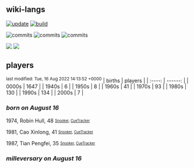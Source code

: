 ## wiki-langs
[![update](https://github.com/dreamerminsk/wiki-langs/actions/workflows/update-tables.yml/badge.svg)](https://github.com/dreamerminsk/wiki-langs/actions/workflows/update-tables.yml)
[![build](https://github.com/dreamerminsk/wiki-langs/actions/workflows/build.yml/badge.svg)](https://github.com/dreamerminsk/wiki-langs/actions/workflows/build.yml)

![commits](https://img.shields.io/github/commit-activity/y/dreamerminsk/wiki-langs)
![commits](https://img.shields.io/github/commit-activity/m/dreamerminsk/wiki-langs)
![commits](https://img.shields.io/github/commit-activity/w/dreamerminsk/wiki-langs)

![](https://img.shields.io/github/languages/code-size/dreamerminsk/wiki-langs)
![](https://img.shields.io/github/repo-size/dreamerminsk/wiki-langs)

## players
<sup>last modified: Tue, 16 Aug 2022 14:13:52 +0000</sup>
| births | players |
| :----: | ------: |
| 0000s | 1647 |
| 1940s | 6 |
| 1950s | 8 |
| 1960s | 41 |
| 1970s | 93 |
| 1980s | 130 |
| 1990s | 134 |
| 2000s | 7 |

### ***born on August 16***
1974, Robin Hull, 48 <sub><sup>[Snooker](http://www.snooker.org/res/index.asp?player=549), [CueTracker](http://cuetracker.net/Players/robin-hull/)</sup></sub>

1981, Cao Xinlong, 41 <sub><sup>[Snooker](http://www.snooker.org/res/index.asp?player=514), [CueTracker](http://cuetracker.net/Players/cao-xinlong/)</sup></sub>

1987, Tian Pengfei, 35 <sub><sup>[Snooker](http://www.snooker.org/res/index.asp?player=218), [CueTracker](http://cuetracker.net/Players/tian-pengfei/)</sup></sub>


### ***milleversary on August 16***



